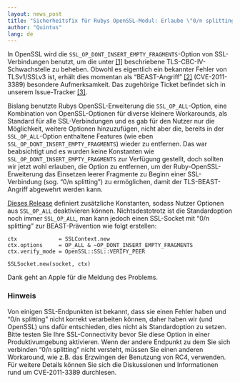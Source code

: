 ```yaml
---
layout: news_post
title: "Sicherheitsfix für Rubys OpenSSL-Modul: Erlaube \"0/n splitting\" als Gegenmaßnahme für den TLS-BEAST-Angriff"
author: "Quintus"
lang: de
---
```


In OpenSSL wird die `SSL_OP_DONT_INSERT_EMPTY_FRAGMENTS`-Option von
SSL-Verbindungen benutzt, um die unter [\[1\]][1] beschriebene
TLS-CBC-IV-Schwachstelle zu beheben. Obwohl es eigentlich ein bekannter
Fehler von TLSv1/SSLv3 ist, erhält dies momentan als “BEAST-Angriff”
[\[2\]][2] (CVE-2011-3389) besondere Aufmerksamkeit. Das zugehörige
Ticket befindet sich in unserem Issue-Tracker [\[3\]][3].

Bislang benutzte Rubys OpenSSL-Erweiterung die `SSL_OP_ALL`-Option, eine
Kombination von OpenSSL-Optionen für diverse kleinere Workarounds, als
Standard für alle SSL-Verbindungen und es gab für den Nutzer nur die
Möglichkeit, weitere Optionen hinzuzufügen, nicht aber die, bereits in
der `SSL_OP_ALL`-Option enthaltene Features (wie eben
`SSL_OP_DONT_INSERT_EMPTY_FRAGMENTS`) wieder zu entfernen. Das war
beabsichtigt und es wurden keine Konstanten wie
`SSL_OP_DONT_INSERT_EMPTY_FRAGMENTS` zur Verfügung gestellt, doch
sollten wir jetzt wohl erlauben, die Option zu entfernen, um der
Ruby-OpenSSL-Erweiterung das Einsetzen leerer Fragmente zu Beginn einer
SSL-Verbindung (sog. “0/n splitting”) zu ermöglichen, damit der
TLS-BEAST-Angriff abgewehrt werden kann.

[Dieses Release][4] definiert zusätzliche Konstanten, sodass Nutzer
Optionen aus `SSL_OP_ALL` deaktivieren können. Nichtsdestotrotz ist die
Standardoption noch immer `SSL_OP_ALL`, man kann jedoch einen SSL-Socket
mit “0/n splitting” zur BEAST-Prävention wie folgt erstellen:

    ctx             = SSLContext.new
    ctx.options     = OP_ALL & ~OP_DONT_INSERT_EMPTY_FRAGMENTS
    ctx.verify_mode = OpenSSL::SSL::VERIFY_PEER
    
    SSLSocket.new(socket, ctx)

Dank geht an Apple für die Meldung des Problems.

### Hinweis

Von einigen SSL-Endpunkten ist bekannt, dass sie einen Fehler haben und
“0/n splitting” nicht korrekt verarbeiten können, daher haben wir (und
OpenSSL) uns dafür entschieden, dies nicht als Standardoption zu setzen.
Bitte testen Sie Ihre SSL-Connectivity bevor Sie diese Option in einer
Produktivumgebung aktivieren. Wenn der andere Endpunkt zu dem Sie sich
verbinden “0/n splitting” nicht versteht, müssen Sie einen anderen
Workaround, wie z.B. das Erzwingen der Benutzung von RC4, verwenden. Für
weitere Details können Sie sich die Diskussionen und Informationen rund
um CVE-2011-3389 durchlesen.



[1]: http://www.openssl.org/~bodo/tls-cbc.txt 
[2]: http://web.nvd.nist.gov/view/vuln/detail?vulnId=CVE-2011-3389 
[3]: https://bugs.ruby-lang.org/5353 
[4]: http://mla.n-z.jp/?ruby-talk=393484 
